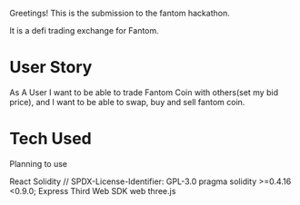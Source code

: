 Greetings! This is the submission to the fantom hackathon.

It is a defi trading exchange for Fantom.

# User Story

As A User I want to be able to trade Fantom Coin with others(set my bid price), and I want to be able to swap, buy and sell fantom coin.

# Tech Used

Planning to use

React
Solidity // SPDX-License-Identifier: GPL-3.0 pragma solidity >=0.4.16 <0.9.0;
Express
Third Web SDK
web three.js